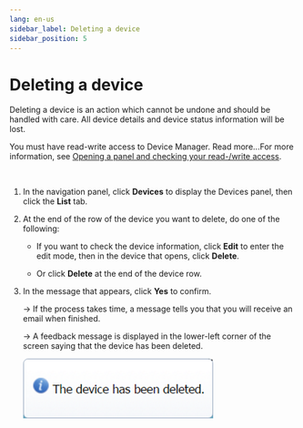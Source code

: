 ```yaml
---
lang: en-us
sidebar_label: Deleting a device
sidebar_position: 5
---
```


# Deleting a device

Deleting a device is an action which cannot be undone and should be
handled with care. All device details and device status information will
be lost.

You must have read-write access to Device Manager. Read more\...For more
information, see [Opening a panel and checking your read-/write
access](../use-interface.md#opening-a-panel-and-checking-your-read-write-access).

 

1.  In the navigation panel, click **Devices** to display the Devices
    panel, then click the **List** tab.

2.  At the end of the row of the device you want to delete, do one of
    the following:

    - If you want to check the device information, click **Edit** to
      enter the edit mode, then in the device that opens, click
      **Delete**.

    - Or click **Delete** at the end of the device row.

3.  In the message that appears, click **Yes** to confirm.

    -\> If the process takes time, a message tells you that you will
    receive an email when finished.

    -\> A feedback message is displayed in the lower-left corner of the
    screen saying that the device has been deleted.

    ![](../_images/about-feedback-messages-2.png)

